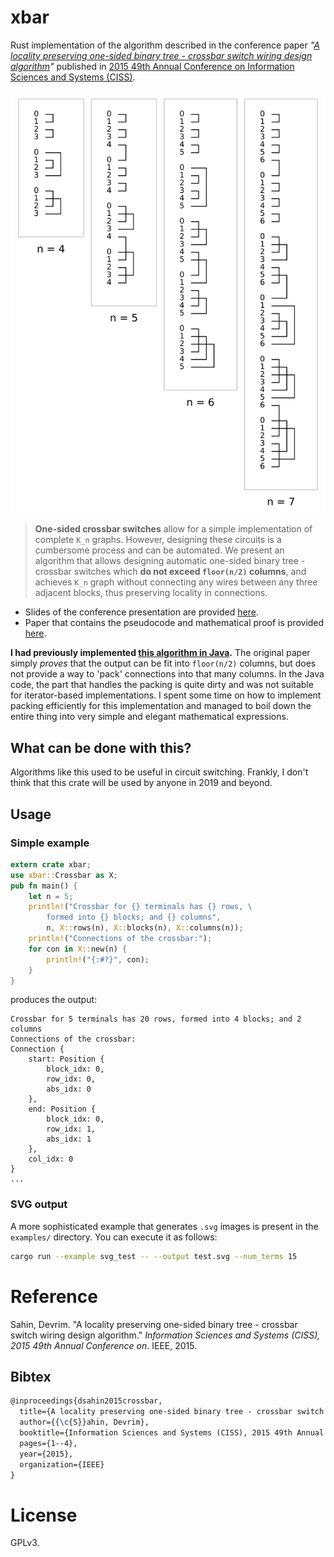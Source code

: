 # xbar

Rust implementation of the algorithm described in the conference paper _"[A locality preserving one-sided binary tree - crossbar switch wiring design algorithm](https://ieeexplore.ieee.org/document/7086839)"_ published in [2015 49th Annual Conference on Information Sciences and Systems (CISS)](https://ieeexplore.ieee.org/xpl/mostRecentIssue.jsp?punumber=7075844).

![](example.png)

> __One-sided crossbar switches__ allow for a simple implementation of complete `K_n` graphs. However, designing these circuits is a cumbersome process and can be automated.
> We present an algorithm that allows designing automatic one-sided binary tree - crossbar switches which __do not exceed `floor(n/2)` columns__, and achieves `K_n` graph without connecting any wires between any three adjacent blocks, thus preserving locality in connections.

- Slides of the conference presentation are provided [here](presentation.pdf).
- Paper that contains the pseudocode and mathematical proof is provided [here](paper.pdf).

__I had previously implemented [this algorithm in Java](https://gitlab.com/kubuzetto/crossbarWiring).__ The original paper simply _proves_ that the output can be fit into `floor(n/2)` columns, but does not provide a way to 'pack' connections into that many columns. In the Java code, the part that handles the packing is quite dirty and was not suitable for iterator-based implementations. I spent some time on how to implement packing efficiently for this implementation and managed to boil down the entire thing into very simple and elegant mathematical expressions.

## What can be done with this?

Algorithms like this used to be useful in circuit switching. Frankly, I don't think that this crate will be used by anyone in 2019 and beyond.

## Usage

### Simple example

```rust
extern crate xbar;
use xbar::Crossbar as X;
pub fn main() {
	let n = 5;
	println!("Crossbar for {} terminals has {} rows, \
		formed into {} blocks; and {} columns",
		n, X::rows(n), X::blocks(n), X::columns(n));
	println!("Connections of the crossbar:");
    for con in X::new(n) {
		println!("{:#?}", con);
    }
}
```
produces the output:
```text
Crossbar for 5 terminals has 20 rows, formed into 4 blocks; and 2 columns
Connections of the crossbar:
Connection {
    start: Position {
        block_idx: 0,
        row_idx: 0,
        abs_idx: 0
    },
    end: Position {
        block_idx: 0,
        row_idx: 1,
        abs_idx: 1
    },
    col_idx: 0
}
...
```

### SVG output

A more sophisticated example that generates `.svg` images is present in the `examples/` directory. You can execute it as follows:

```sh
cargo run --example svg_test -- --output test.svg --num_terms 15
```

# Reference

Sahin, Devrim. "A locality preserving one-sided binary tree - crossbar switch wiring design algorithm." _Information Sciences and Systems (CISS), 2015 49th Annual Conference on_. IEEE, 2015.

## Bibtex
```tex
@inproceedings{dsahin2015crossbar,
  title={A locality preserving one-sided binary tree - crossbar switch wiring design algorithm},
  author={{\c{S}}ahin, Devrim},
  booktitle={Information Sciences and Systems (CISS), 2015 49th Annual Conference on},
  pages={1--4},
  year={2015},
  organization={IEEE}
}
```

# License
GPLv3.

